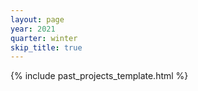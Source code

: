 ```yaml
---
layout: page
year: 2021
quarter: winter
skip_title: true
---
```


{% include past_projects_template.html %}
